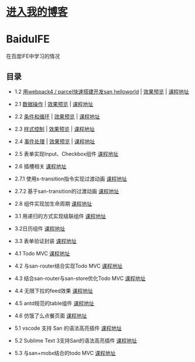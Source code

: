 # [进入我的博客](https://litarussell.github.io/)

# BaiduIFE
在百度IFE中学习的情况

## 目录
* 1.2 [用webpack4 / parcel快速搭建开发san helloworld](https://github.com/litarussell/BaiduIFE/tree/master/mvvm/1.2-webpack_san) | [效果预览](https://litarussell.github.io/BaiduIFE/mvvm/1.2-webpack_san/dist/index.html) | [课程地址](http://ife.baidu.com/course/detail/id/2)

* 2.1 [数据操作](https://github.com/litarussell/BaiduIFE/tree/master/mvvm/2.1-data_operation) | [效果预览](https://litarussell.github.io/BaiduIFE/mvvm/2.1-data_operation/dist/index.html) | [课程地址](http://ife.baidu.com/course/detail/id/4)
* 2.2 [条件和循环](https://github.com/litarussell/BaiduIFE/tree/master/mvvm/2.2-if_for) | [效果预览](https://litarussell.github.io/BaiduIFE/mvvm/2.2-if_for/dist/index.html) | [课程地址](http://ife.baidu.com/course/detail/id/5)
* 2.3 [样式控制](https://github.com/litarussell/BaiduIFE/tree/master/mvvm/2.3-style_control) | [效果预览](https://litarussell.github.io/BaiduIFE/mvvm/2.3-style_control/dist/index.html) | [课程地址](http://ife.baidu.com/course/detail/id/8)
* 2.4 [事件处理](https://github.com/litarussell/BaiduIFE/tree/master/mvvm/2.4-event_handing) | [效果预览](https://litarussell.github.io/BaiduIFE/mvvm/2.4-event_handing/dist/) | [课程地址](http://ife.baidu.com/course/detail/id/9)
* 2.5 表单实现Input、Checkbox组件 [课程地址](http://ife.baidu.com/course/detail/id/10)
* 2.6 插槽相关 [课程地址](http://ife.baidu.com/course/detail/id/11)
* 2.7.1 使用s-transition指令实现过渡动画 [课程地址](http://ife.baidu.com/course/detail/id/12)
* 2.7.2 基于san-transition的过渡动画 [课程地址](http://ife.baidu.com/course/detail/id/13)
* 2.8 组件实现加生命周期 [课程地址](http://ife.baidu.com/course/detail/id/14)
* 3.1 用递归的方式实现级联组件 [课程地址](http://ife.baidu.com/course/detail/id/15)
* 3.2日历组件 [课程地址](http://ife.baidu.com/course/detail/id/16)
* 3.3 表单验证封装 [课程地址](http://ife.baidu.com/course/detail/id/17)
* 4.1 Todo MVC [课程地址](http://ife.baidu.com/course/detail/id/19)
* 4.2 与san-router结合实现Todo MVC [课程地址](http://ife.baidu.com/course/detail/id/20)
* 4.3 结合san-router与san-store优化Todo MVC [课程地址](http://ife.baidu.com/course/detail/id/21)
* 4.4 无限下拉的feed效果 [课程地址](http://ife.baidu.com/course/detail/id/22)
* 4.5 antd规范的table组件 [课程地址](http://ife.baidu.com/course/detail/id/23)
* 4.6 仿饿了么点餐页面 [课程地址](http://ife.baidu.com/course/detail/id/24)
* 5.1 vscode 支持 San 的语法高亮插件 [课程地址](http://ife.baidu.com/course/detail/id/25)
* 5.2 Sublime Text 3支持San的语法高亮插件 [课程地址](http://ife.baidu.com/course/detail/id/26)
* 5.3 与san+mobx结合的todo MVC [课程地址](http://ife.baidu.com/course/detail/id/27)

